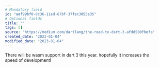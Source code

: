 ```yaml
---
# Mandatory field
id: "aef99bf0-8c36-11ed-87bf-37fec3055e35"
# Optional fields
title: ""
tags: []
source: "https://medium.com/dartlang/the-road-to-dart-3-afdd580fbefa"
created_date: "2023-01-04"
modified_date: "2023-01-04"
---
```

There will be wasm support in dart 3 this year. hopefully it increases the speed of development!